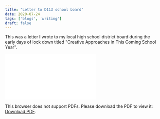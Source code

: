 ```yaml
---
title: "Letter to D113 school board"
date: 2020-07-24
tags: ['blogs', 'writing']
draft: false
---
```



This was a letter I wrote to my local high school district board during the
early days of lock down titled "Creative Approaches in This Coming School Year". 


<object data="/documents/d113_letter.pdf" type="application/pdf" width="700px" height="700px">
    <embed src="/documents/d113_letter.pdf">
        <p>This browser does not support PDFs. Please download the PDF to view it:
        <a href="/documents/d113_letter.pdf">Download PDF</a>.</p>
    </embed>
</object>
